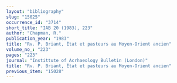 ```yaml
---
layout: "bibliography"
slug: "15025"
occurrence_id: "3714"
short_title: "IAB 20 (1983), 223"
author: "Chapman, R."
publication_year: "1983"
title: "Rv. P. Briant, État et pasteurs au Moyen-Orient ancien"
volume_no_: "223"
pages: "223"
journal: "Instittute of Acrhaeology Bulletin (London)"
title: "Rv. P. Briant, État et pasteurs au Moyen-Orient ancien"
previous_item: "15028"
---
```

